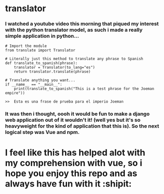 # translator

### I watched a youtube video this morning that piqued my interest with the python translator model, as such i made a really simple application in python...

```
# Import the module
from translate import Translator

# Literally just this method to translate any phrase to Spanish
def translate_to_spanish(phrase):
    translator = Translator(to_lang="es")
    return translator.translate(phrase)

# Translate anything you want...
if __name__ == "__main__":
    print(translate_to_spanish("This is a test phrase for the Joeman empire"))

>>  Esta es una frase de prueba para el imperio Joeman
```

### It was then i thought, oooh it would be fun to make a django web application out of it wouldn't it! (well yes but it's so heavyweight for the kind of application that this is). So the next logical step was Vue and npm.

# I feel like this has helped alot with my comprehension with vue, so i hope you enjoy this repo and as always have fun with it :shipit:
